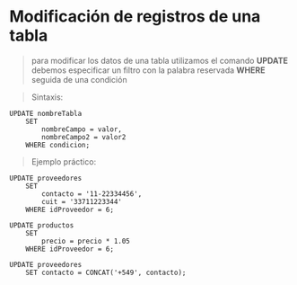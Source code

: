 # Modificación de registros de una tabla

> para modificar los datos de una tabla 
> utilizamos el comando **UPDATE**
> debemos especificar un filtro con la palabra reservada **WHERE** seguida de una condición

> Sintaxis:  
 
    UPDATE nombreTabla  
        SET  
            nombreCampo = valor,  
            nombreCampo2 = valor2  
        WHERE condicion;  

> Ejemplo práctico:  

    UPDATE proveedores  
        SET   
            contacto = '11-22334456',      
            cuit = '33711223344'  
        WHERE idProveedor = 6;  

    UPDATE productos  
        SET  
            precio = precio * 1.05  
        WHERE idProveedor = 6;  
            
    UPDATE proveedores  
        SET contacto = CONCAT('+549', contacto); 

